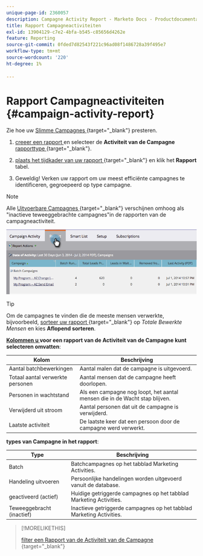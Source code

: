 ```yaml
---
unique-page-id: 2360057
description: Campagne Activity Report - Marketo Docs - Productdocumentatie
title: Rapport Campagneactiviteiten
exl-id: 13904129-c7e2-4bfa-b545-c85656d4262e
feature: Reporting
source-git-commit: 0fded7d82543f221c96ad08f1486728a39f495e7
workflow-type: tm+mt
source-wordcount: '220'
ht-degree: 1%

---
```


# Rapport Campagneactiviteiten {#campaign-activity-report}

Zie hoe uw [ Slimme Campagnes ](/help/marketo/product-docs/core-marketo-concepts/smart-campaigns/creating-a-smart-campaign/understanding-batch-and-trigger-smart-campaigns.md){target="_blank"} presteren.

1. [ creeer een rapport ](/help/marketo/product-docs/reporting/basic-reporting/creating-reports/create-a-report-in-a-program.md) en selecteer de **Activiteit van de Campagne** [ rapporttype ](/help/marketo/product-docs/reporting/basic-reporting/report-types/report-type-overview.md){target="_blank"}.

1. [ plaats het tijdkader van uw rapport ](/help/marketo/product-docs/reporting/basic-reporting/editing-reports/change-a-report-time-frame.md){target="_blank"} en klik het **Rapport** tabel.

1. Geweldig! Verken uw rapport om uw meest efficiënte campagnes te identificeren, gegroepeerd op type campagne.

>[!NOTE]
>
>Alle [ Uitvoerbare Campagnes ](/help/marketo/product-docs/core-marketo-concepts/smart-campaigns/flow-actions/execute-campaign.md){target="_blank"} verschijnen omhoog als &quot;inactieve teweeggebrachte campagnes&quot;in de rapporten van de campagneactiviteit.

![](assets/campaign-activity-report-1.png)

>[!TIP]
>
>Om de campagnes te vinden die de meeste mensen verwerkte, bijvoorbeeld, [ sorteer uw rapport ](/help/marketo/product-docs/reporting/basic-reporting/editing-reports/sort-report-on-columns.md){target="_blank"} op _Totale Bewerkte Mensen_ en kies **Aflopend sorteren**.

**[Kolommen u ](/help/marketo/product-docs/reporting/basic-reporting/editing-reports/select-report-columns.md) voor een rapport van de Activiteit van de Campagne kunt selecteren omvatten**:

<table><thead>
  <tr>
    <th>Kolom</th>
    <th>Beschrijving</th>
  </tr></thead>
<tbody>
  <tr>
    <td>Aantal batchbewerkingen</td>
    <td>Aantal malen dat de campagne is uitgevoerd.</td>
  </tr>
  <tr>
    <td>Totaal aantal verwerkte personen</td>
    <td>Aantal mensen dat de campagne heeft doorlopen.</td>
  </tr>
  <tr>
    <td>Personen in wachtstand</td>
    <td>Als een campagne nog loopt, het aantal mensen die in de Wacht stap blijven.</td>
  </tr>
  <tr>
    <td>Verwijderd uit stroom</td>
    <td>Aantal personen dat uit de campagne is verwijderd.</td>
  </tr>
  <tr>
    <td>Laatste activiteit</td>
    <td>De laatste keer dat een persoon door de campagne werd verwerkt.</td>
  </tr>
</tbody>
</table>

**types van Campagne in het rapport**:

<table><thead>
  <tr>
    <th>Type</th>
    <th>Beschrijving</th>
  </tr></thead>
<tbody>
  <tr>
    <td>Batch</td>
    <td>Batchcampagnes op het tabblad Marketing Activities.</td>
  </tr>
  <tr>
    <td>Handeling uitvoeren</td>
    <td>Persoonlijke handelingen worden uitgevoerd vanuit de database.</td>
  </tr>
  <tr>
    <td>geactiveerd (actief)</td>
    <td>Huidige getriggerde campagnes op het tabblad Marketing Activities.</td>
  </tr>
  <tr>
    <td>Teweeggebracht (inactief)</td>
    <td>Inactieve getriggerde campagnes op het tabblad Marketing Activities.</td>
  </tr>
</tbody>
</table>

>[!MORELIKETHIS]
>
>[ filter een Rapport van de Activiteit van de Campagne ](/help/marketo/product-docs/reporting/basic-reporting/report-activity/filter-a-campaign-activity-report.md){target="_blank"}
